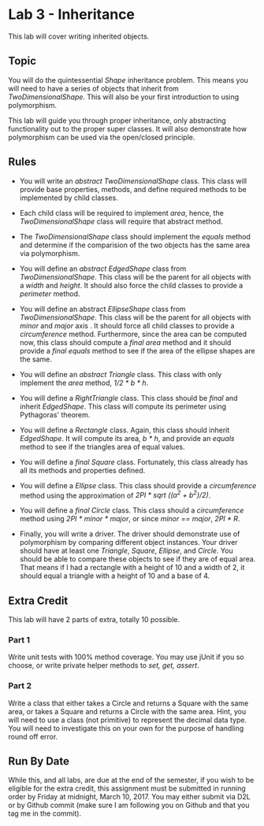 # Lab 3 - Inheritance
This lab will cover writing inherited objects.

## Topic

You will do the quintessential *Shape* inheritance problem. This means you will need to have a series of objects that inherit from *TwoDimensionalShape*. This will also be your first introduction to using polymorphism. 

This lab will guide you through proper inheritance, only abstracting functionality out to the proper super classes. 
It will also demonstrate how polymorphism can be used via the open/closed principle.

## Rules
* You will write an *abstract TwoDimensionalShape* class. This class will provide base properties, methods, and define required methods to be implemented by child classes.
	
* Each child class will be required to implement *area*, hence, the *TwoDimensionalShape* class will require that abstract method.

* The *TwoDimensionalShape* class should implement the *equals* method and determine if the comparision of the two objects has the same area via polymorphism.
	
* You will define an *abstract EdgedShape* class from *TwoDimensionalShape*. This class will be the parent for all objects with a *width* and *height*. It should also force the child classes to provide a *perimeter* method. 

* You will define an abstract *EllipseShape* class from *TwoDimensionalShape*. This class will be the parent for all objects with *minor* and 
*major* axis
. It should force all child classes to provide a *circumference* method. Furthermore, since the area can be computed 
now, this class should compute a *final area* method and it should provide a *final equals* method to see if the area
 of the ellipse shapes are the same.

* You will define an *abstract Triangle* class. This class with only implement the *area* method, *1/2 * b * h*.
* You will define a *RightTriangle* class. This class should be *final* and inherit *EdgedShape*. This class will compute its perimeter using Pythagoras' theorem.

* You will define a *Rectangle* class. Again, this class should inherit *EdgedShape*. It will compute its area, *b * 
h*, and provide an *equals* method to see if the triangles area of equal values.

* You will define a *final Square* class. Fortunately, this class already has all its methods and properties defined. 

* You will define a *Ellipse* class. This class should provide a *circumference* method using the approximation of *2PI * sqrt ((a<sup>2</sup> + b<sup>2</sup>)/2)*. 

* You will define a *final Circle* class. This class should a *circumference* method using *2PI * minor * major*, or 
since *minor == major*, *2PI * R*.

* Finally, you will write a driver. The driver should demonstrate use of polymorphism by comparing different object 
instances. Your driver should have at least one *Triangle*, *Square*, *Ellipse*, and *Circle*. You should be able to 
compare these objects to see if they are of equal area. That means if I had a rectangle with a height of 10 and a 
width of 2, it should equal a triangle with a height of 10 and a base of 4.

## Extra Credit
This lab will have 2 parts of extra, totally 10 possible. 

### Part 1
Write unit tests with 100% method coverage. You may use jUnit if you so choose, or write private helper methods to 
*set, get, assert*.

### Part 2
Write a class that either takes a Circle and returns a Square with the same area, or takes a Square and returns a 
Circle with the same area. Hint, you will need to use a class (not primitive) to represent the decimal data type. You
 will need to investigate this on your own for the purpose of handling round off error.
 
## Run By Date
 
While this, and all labs, are due at the end of the semester, if you wish to be eligible for the extra credit, this assignment must be submitted in running order by Friday at midnight, March 10, 2017. You may either submit via D2L or by Github commit (make sure I am following you on Github and that you tag me in the commit).